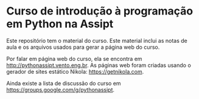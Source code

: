 # Curso de introdução à programação em Python na Assipt

Este repositório tem o material do curso. Este material inclui as notas de aula e os arquivos usados para gerar a página web do curso.

Por falar em página web do curso, ela se encontra em <http://pythonassipt.vento.eng.br>. As páginas web foram criadas usando o gerador de sites estático Nikola: <https://getnikola.com>.

Ainda existe a lista de discussão do curso em <https://groups.google.com/g/pythonassipt>.

